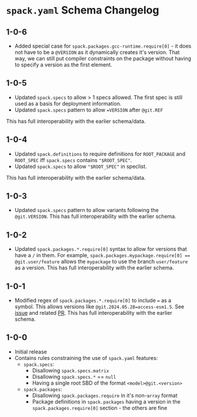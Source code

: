 # `spack.yaml` Schema Changelog

## 1-0-6

* Added special case for `spack.packages.gcc-runtime.require[0]` - it does not have to be a `@VERSION` as it dynamically creates it's version. That way, we can still put compiler constraints on the package without having to specify a version as the first element.

## 1-0-5

* Updated `spack.specs` to allow > 1 specs allowed. The first spec is still used as a basis for deployment information.
* Updated `spack.specs` pattern to allow `=VERSION` after `@git.REF`

This has full interoperability with the earlier schema/data.

## 1-0-4

* Updated `spack.definitions` to require definitions for `ROOT_PACKAGE` and `ROOT_SPEC` iff `spack.specs` contains `"$ROOT_SPEC"`.
* Updated `spack.specs` to allow `"$ROOT_SPEC"` in speclist.

This has full interoperability with the earlier schema/data.

## 1-0-3

* Updated `spack.specs` pattern to allow variants following the `@git.VERSION`. This has full interoperability with the earlier schema.

## 1-0-2

* Updated `spack.packages.*.require[0]` syntax to allow for versions that have a `/` in them. For example, `spack.packages.mypackage.require[0] == @git.user/feature` allows the `mypackage` to use the branch `user/feature` as a version. This has full interoperability with the earlier schema.

## 1-0-1

* Modified regex of `spack.packages.*.require[0]` to include `=` as a symbol. This allows versions like `@git.2024.05.28=access-esm1.5`. See [issue](https://github.com/ACCESS-NRI/spack-packages/issues/111) and related [PR](https://github.com/ACCESS-NRI/build-cd/pull/87). This has full interoperability with the earlier schema.

## 1-0-0

* Initial release
* Contains rules constraining the use of `spack.yaml` features:
  * `spack.specs`:
    * Disallowing `spack.specs.matrix`
    * Disallowing `spack.specs.*` == `null`
    * Having a single root SBD of the format `<model>@git.<version>`
  * `spack.packages`:
    * Disallowing `spack.packages.require` in it's non-`array` format
    * Package definitions in `spack.packages` having a version in the `spack.packages.require[0]` section - the others are fine
